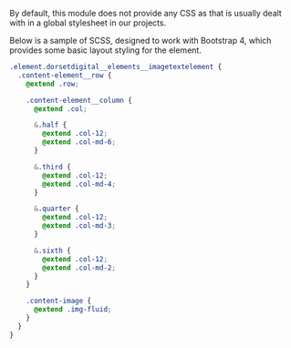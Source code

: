 By default, this module does not provide any CSS as that is usually dealt with in a global stylesheet in our projects.


Below is a sample of SCSS, designed to work with Bootstrap 4, which provides some basic layout styling for the element. 


```scss
.element.dorsetdigital__elements__imagetextelement {
  .content-element__row {
    @extend .row;

    .content-element__column {
      @extend .col;

      &.half {
        @extend .col-12;
        @extend .col-md-6;
      }

      &.third {
        @extend .col-12;
        @extend .col-md-4;
      }

      &.quarter {
        @extend .col-12;
        @extend .col-md-3;
      }

      &.sixth {
        @extend .col-12;
        @extend .col-md-2;
      }
    }

    .content-image {
      @extend .img-fluid;
    }
  }
}
```

 